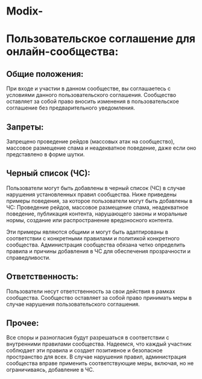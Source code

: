 # Modix-
# Пользовательское соглашение для онлайн-сообщества:

## Общие положения:
При входе и участии в данном сообществе, вы соглашаетесь с условиями данного пользовательского соглашения. Сообщество оставляет за собой право вносить изменения в пользовательское соглашение без предварительного уведомления.

## Запреты:
Запрещено проведение рейдов (массовых атак на сообщество), массовое размещение спама и неадекватное поведение, даже если оно представлено в форме шутки.

## Черный список (ЧС):
Пользователи могут быть добавлены в черный список (ЧС) в случае нарушения установленных правил сообщества. Ниже приведены примеры поведения, за которое пользователи могут быть добавлены в ЧС: Проведение рейдов, массовое размещение спама, неадекватное поведение, публикация контента, нарушающего законы и моральные нормы, создание или распространение вредоносного контента.

Эти примеры являются общими и могут быть адаптированы в соответствии с конкретными правилами и политикой конкретного сообщества. Администрация сообщества обязана четко определить правила и причины добавления в ЧС для обеспечения прозрачности и справедливости.

## Ответственность:
Пользователи несут ответственность за свои действия в рамках сообщества. Сообщество оставляет за собой право принимать меры в случае нарушения пользовательского соглашения.

## Прочее:
Все споры и разногласия будут разрешаться в соответствии с внутренними правилами сообщества. Надеемся, что каждый участник соблюдает эти правила и создает позитивное и безопасное пространство для всех. В случае нарушения правил, администрация сообщества вправе применить соответствующие меры, включая, но не ограничиваясь, добавление в ЧС.

